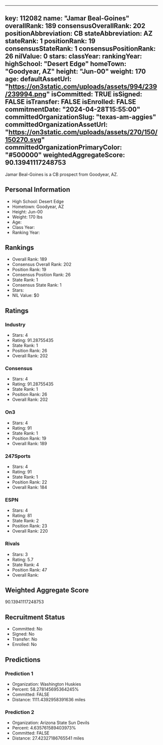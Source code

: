 ---
  key: 112082
  name: "Jamar Beal-Goines"
  overallRank: 189
  consensusOverallRank: 202
  positionAbbreviation: CB
  stateAbbreviation: AZ
  stateRank: 1
  positionRank: 19
  consensusStateRank: 1
  consensusPositionRank: 26
  nilValue: 0
  stars: 
  classYear: 
  rankingYear: 
  highSchool: "Desert Edge"
  homeTown: "Goodyear, AZ"
  height: "Jun-00"
  weight: 170
  age: 
  defaultAssetUrl: "https://on3static.com/uploads/assets/994/239/239994.png"
  isCommitted: TRUE
  isSigned: FALSE
  isTransfer: FALSE
  isEnrolled: FALSE
  commitmentDate: "2024-04-28T15:55:00"
  committedOrganizationSlug: "texas-am-aggies"
  committedOrganizationAssetUrl: "https://on3static.com/uploads/assets/270/150/150270.svg"
  committedOrganizationPrimaryColor: "#500000"
  weightedAggregateScore: 90.13941117248753
  ---
  
  Jamar Beal-Goines is a CB prospect from Goodyear, AZ.
  
  ## Personal Information
  - High School: Desert Edge
  - Hometown: Goodyear, AZ
  - Height: Jun-00
  - Weight: 170 lbs
  - Age: 
  - Class Year: 
  - Ranking Year: 
  
  ## Rankings
  - Overall Rank: 189
  - Consensus Overall Rank: 202
  - Position Rank: 19
  - Consensus Position Rank: 26
  - State Rank: 1
  - Consensus State Rank: 1
  - Stars: 
  - NIL Value: $0
  
  ## Ratings
  
  ### Industry
  - Stars: 4
  - Rating: 91.28755435
  - State Rank: 1
  - Position Rank: 26
  - Overall Rank: 202
  
  ### Consensus
  - Stars: 4
  - Rating: 91.28755435
  - State Rank: 1
  - Position Rank: 26
  - Overall Rank: 202
  
  ### On3
  - Stars: 4
  - Rating: 91
  - State Rank: 1
  - Position Rank: 19
  - Overall Rank: 189
  
  ### 247Sports
  - Stars: 4
  - Rating: 91
  - State Rank: 1
  - Position Rank: 22
  - Overall Rank: 184
  
  ### ESPN
  - Stars: 4
  - Rating: 81
  - State Rank: 2
  - Position Rank: 23
  - Overall Rank: 220
  
  ### Rivals
  - Stars: 3
  - Rating: 5.7
  - State Rank: 4
  - Position Rank: 47
  - Overall Rank: 
  
  ## Weighted Aggregate Score
  90.13941117248753
  
  ## Recruitment Status
  - Committed: No
  - Signed: No
  - Transfer: No
  - Enrolled: No
  
  
  
  ## Predictions
  
  ### Prediction 1
  - Organization: Washington Huskies
  - Percent: 58.278145695364245%
  - Committed: FALSE
  - Distance: 1111.4392958391636 miles
  
  ### Prediction 2
  - Organization: Arizona State Sun Devils
  - Percent: 4.635761589403973%
  - Committed: FALSE
  - Distance: 27.42327186765541 miles
  